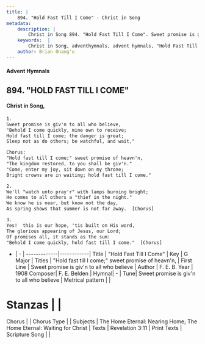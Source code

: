 ```yaml
---
title: |
    894. "Hold Fast Till I Come" - Christ in Song
metadata:
    description: |
        Christ in Song 894. "Hold Fast Till I Come". Sweet promise is giv'n to all who believe, "Behold I come quickly, mine own to receive; Hold fast till I come; the danger is great; Sleep not as do others; be watchful, and wait," Chorus: "Hold fast till I come;" sweet promise of heavn'n, "The kingdom restored, to you shall be giv'n." "Come, enter my joy, sit down on my throne; Bright crowns are in waiting; hold fast till I come."
    keywords:  |
        Christ in Song, adventhymnals, advent hymnals, "Hold Fast Till I Come", Sweet promise is giv'n to all who believe. "Hold fast till I come;" sweet promise of heavn'n,
    author: Brian Onang'o
---
```


#### Advent Hymnals
## 894. "HOLD FAST TILL I COME"
####  Christ in Song,

```txt
1.
Sweet promise is giv'n to all who believe,
"Behold I come quickly, mine own to receive;
Hold fast till I come; the danger is great;
Sleep not as do others; be watchful, and wait,"

Chorus:
"Hold fast till I come;" sweet promise of heavn'n,
"The kingdom restored, to you shall be giv'n."
"Come, enter my joy, sit down on my throne;
Bright crowns are in waiting; hold fast till I come."

2.
We'll "watch unto pray'r" with lamps burning bright;
He comes to all others a "thief in the night."
We know he is near, but know not the day,
As spring shows that summer is not far away.  [Chorus]

3.
Yes!  this is our hope, 'tis built on His word,
The glorious appearing of Jesus, our Lord;
Of promises all, it stands as the sum:
"Behold I come quickly, hold fast till I come."  [Chorus]

```

- |   -  |
-------------|------------|
Title | "Hold Fast Till I Come" |
Key | G Major |
Titles | "Hold fast till I come;" sweet promise of heavn'n, |
First Line | Sweet promise is giv'n to all who believe |
Author | F. E. B.
Year | 1908
Composer| F. E. Belden |
Hymnal|  - |
Tune| Sweet promise is giv'n to all who believe |
Metrical pattern | |
# Stanzas |  |
Chorus |  |
Chorus Type |  |
Subjects | The Home Eternal: Nearing Home; The Home Eternal: Waiting for Christ |
Texts | Revelation 3:11 |
Print Texts | 
Scripture Song |  |
    
